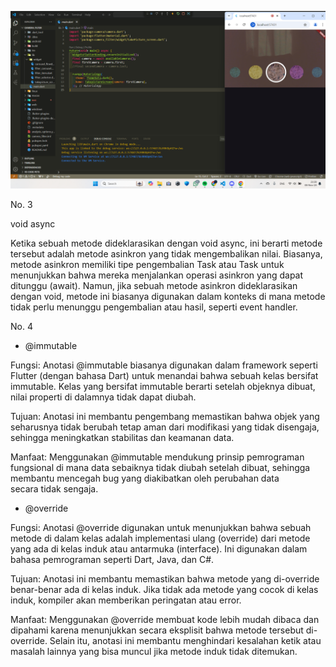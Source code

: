 ![1](image.png)

No. 3

void async

Ketika sebuah metode dideklarasikan dengan void async, ini berarti metode tersebut adalah metode asinkron yang tidak mengembalikan nilai. Biasanya, metode asinkron memiliki tipe pengembalian Task atau Task<T> untuk menunjukkan bahwa mereka menjalankan operasi asinkron yang dapat ditunggu (await). Namun, jika sebuah metode asinkron dideklarasikan dengan void, metode ini biasanya digunakan dalam konteks di mana metode tidak perlu menunggu pengembalian atau hasil, seperti event handler.

No. 4

- @immutable

Fungsi: Anotasi @immutable biasanya digunakan dalam framework seperti Flutter (dengan bahasa Dart) untuk menandai bahwa sebuah kelas bersifat immutable. Kelas yang bersifat immutable berarti setelah objeknya dibuat, nilai properti di dalamnya tidak dapat diubah.

Tujuan: Anotasi ini membantu pengembang memastikan bahwa objek yang seharusnya tidak berubah tetap aman dari modifikasi yang tidak disengaja, sehingga meningkatkan stabilitas dan keamanan data.

Manfaat: Menggunakan @immutable mendukung prinsip pemrograman fungsional di mana data sebaiknya tidak diubah setelah dibuat, sehingga membantu mencegah bug yang diakibatkan oleh perubahan data secara tidak sengaja.

- @override

Fungsi: Anotasi @override digunakan untuk menunjukkan bahwa sebuah metode di dalam kelas adalah implementasi ulang (override) dari metode yang ada di kelas induk atau antarmuka (interface). Ini digunakan dalam bahasa pemrograman seperti Dart, Java, dan C#.

Tujuan: Anotasi ini membantu memastikan bahwa metode yang di-override benar-benar ada di kelas induk. Jika tidak ada metode yang cocok di kelas induk, kompiler akan memberikan peringatan atau error.

Manfaat: Menggunakan @override membuat kode lebih mudah dibaca dan dipahami karena menunjukkan secara eksplisit bahwa metode tersebut di-override. Selain itu, anotasi ini membantu menghindari kesalahan ketik atau masalah lainnya yang bisa muncul jika metode induk tidak ditemukan.